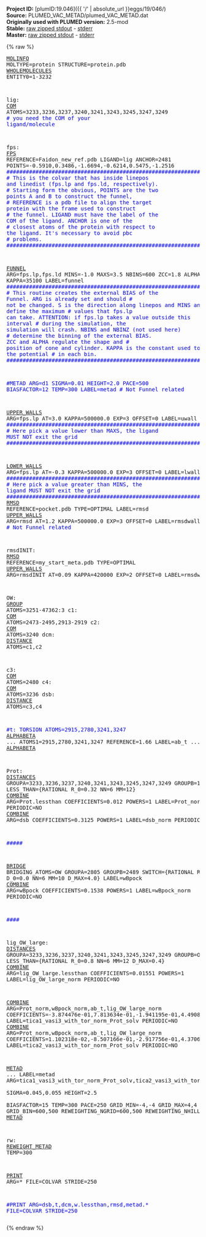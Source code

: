 **Project ID:** [plumID:19.046]({{ '/' | absolute_url }}eggs/19/046/)  
**Source:** PLUMED_VAC_METAD/plumed_VAC_METAD.dat  
**Originally used with PLUMED version:** 2.5-mod  
**Stable:** [raw zipped stdout](plumed_VAC_METAD.dat.plumed.stdout.txt.zip) - [stderr](plumed_VAC_METAD.dat.plumed.stderr)  
**Master:** [raw zipped stdout](plumed_VAC_METAD.dat.plumed_master.stdout.txt.zip) - [stderr](plumed_VAC_METAD.dat.plumed_master.stderr)  

{% raw %}<pre>
<a href="https://plumed.github.io/doc-master/user-doc/html/_m_o_l_i_n_f_o.html">MOLINFO</a> MOLTYPE=protein STRUCTURE=protein.pdb
<a href="https://plumed.github.io/doc-master/user-doc/html/_w_h_o_l_e_m_o_l_e_c_u_l_e_s.html">WHOLEMOLECULES</a> ENTITY0=1-3232

lig: <a href="https://plumed.github.io/doc-master/user-doc/html/_c_o_m.html">COM</a> ATOMS=3233,3236,3237,3240,3241,3243,3245,3247,3249 <span style="color:blue"># you need the COM of your ligand/molecule</span>

fps: <a href="https://plumed.github.io/doc-master/user-doc/html/_f_p_s.html">FPS</a> REFERENCE=Faidon_new_ref.pdb LIGAND=lig ANCHOR=2481 POINTS=-0.5910,0.3486,-1.6694,-0.6214,0.5475,-1.2516
<span style="color:blue">##############################################################################################</span>
<span style="color:blue"># This is the colvar that has inside linepos and linedist (fps.lp and fps.ld, respectively).</span>
<span style="color:blue"># Starting form the obvious, POINTS are the two points A and B to construct the funnel,</span>
<span style="color:blue"># REFERENCE is a pdb file to align the target protein with the frame used to construct</span>
<span style="color:blue"># the funnel. LIGAND must have the label of the COM of the ligand. ANCHOR is one of the</span>
<span style="color:blue"># closest atoms of the protein with respect to the ligand. It's necessary to avoid pbc</span>
<span style="color:blue"># problems.</span>
<span style="color:blue">##############################################################################################</span>

<a href="https://plumed.github.io/doc-master/user-doc/html/_f_u_n_n_e_l.html">FUNNEL</a> ARG=fps.lp,fps.ld MINS=-1.0 MAXS=3.5 NBINS=600 ZCC=1.8 ALPHA=0.55 KAPPA=35100 LABEL=funnel
<span style="color:blue">##############################################################################################</span>
<span style="color:blue"># This routine creates the external BIAS of the Funnel. ARG is already set and should</span>
<span style="color:blue"># not be changed. S is the direction along linepos and MINS and MAXS define the maximum</span>
<span style="color:blue"># values that fps.lp can take. ATTENTION: if fps.lp takes a value outside this interval</span>
<span style="color:blue"># during the simulation, the simulation will crash. NBINS and NBINZ (not used here) </span>
<span style="color:blue"># determine the binning of the external BIAS. ZCC and ALPHA regulate the shape and</span>
<span style="color:blue"># position of cone and cylinder. KAPPA is the constant used to evaluate the potential</span>
<span style="color:blue"># in each bin.</span>
<span style="color:blue">############################################################################################## </span>

<span style="color:blue">#METAD ARG=d1 SIGMA=0.01 HEIGHT=2.0 PACE=500 BIASFACTOR=12 TEMP=300 LABEL=metad # Not Funnel related</span>

<a href="https://plumed.github.io/doc-master/user-doc/html/_u_p_p_e_r__w_a_l_l_s.html">UPPER_WALLS</a> ARG=fps.lp AT=3.0 KAPPA=500000.0 EXP=3 OFFSET=0 LABEL=uwall
<span style="color:blue">##############################################################################################</span>
<span style="color:blue"># Here pick a value lower than MAXS, the ligand MUST NOT exit the grid</span>
<span style="color:blue">##############################################################################################</span>

<a href="https://plumed.github.io/doc-master/user-doc/html/_l_o_w_e_r__w_a_l_l_s.html">LOWER_WALLS</a> ARG=fps.lp AT=-0.3 KAPPA=500000.0 EXP=3 OFFSET=0 LABEL=lwall
<span style="color:blue">##############################################################################################</span>
<span style="color:blue"># Here pick a value greater than MINS, the ligand MUST NOT exit the grid</span>
<span style="color:blue">##############################################################################################</span>
<a href="https://plumed.github.io/doc-master/user-doc/html/_r_m_s_d.html">RMSD</a> REFERENCE=pocket.pdb TYPE=OPTIMAL LABEL=rmsd
<a href="https://plumed.github.io/doc-master/user-doc/html/_u_p_p_e_r__w_a_l_l_s.html">UPPER_WALLS</a> ARG=rmsd AT=1.2 KAPPA=500000.0 EXP=3 OFFSET=0 LABEL=rmsdwall <span style="color:blue"># Not Funnel related</span>


rmsdINIT: <a href="https://plumed.github.io/doc-master/user-doc/html/_r_m_s_d.html">RMSD</a> REFERENCE=my_start_meta.pdb TYPE=OPTIMAL
<a href="https://plumed.github.io/doc-master/user-doc/html/_u_p_p_e_r__w_a_l_l_s.html">UPPER_WALLS</a> ARG=rmsdINIT AT=0.09 KAPPA=420000 EXP=2 OFFSET=0 LABEL=rmsdwallINIT 



OW: <a href="https://plumed.github.io/doc-master/user-doc/html/_g_r_o_u_p.html">GROUP</a> ATOMS=3251-47362:3
c1: <a href="https://plumed.github.io/doc-master/user-doc/html/_c_o_m.html">COM</a> ATOMS=2473-2495,2913-2919
c2: <a href="https://plumed.github.io/doc-master/user-doc/html/_c_o_m.html">COM</a> ATOMS=3240
dcm: <a href="https://plumed.github.io/doc-master/user-doc/html/_d_i_s_t_a_n_c_e.html">DISTANCE</a> ATOMS=c1,c2

c3: <a href="https://plumed.github.io/doc-master/user-doc/html/_c_o_m.html">COM</a> ATOMS=2480
c4: <a href="https://plumed.github.io/doc-master/user-doc/html/_c_o_m.html">COM</a> ATOMS=3236
dsb: <a href="https://plumed.github.io/doc-master/user-doc/html/_d_i_s_t_a_n_c_e.html">DISTANCE</a> ATOMS=c3,c4

<span style="color:blue">#t: TORSION ATOMS=2915,2780,3241,3247</span>
<a href="https://plumed.github.io/doc-master/user-doc/html/_a_l_p_h_a_b_e_t_a.html">ALPHABETA</a> ...
ATOMS1=2915,2780,3241,3247 REFERENCE=1.66
LABEL=ab_t
... <a href="https://plumed.github.io/doc-master/user-doc/html/_a_l_p_h_a_b_e_t_a.html">ALPHABETA</a>

Prot:  <a href="https://plumed.github.io/doc-master/user-doc/html/_d_i_s_t_a_n_c_e_s.html">DISTANCES</a> GROUPA=3233,3236,3237,3240,3241,3243,3245,3247,3249 GROUPB=1-3232 LESS_THAN={RATIONAL R_0=0.32 NN=6 MM=12}
<a href="https://plumed.github.io/doc-master/user-doc/html/_c_o_m_b_i_n_e.html">COMBINE</a> ARG=Prot.lessthan COEFFICIENTS=0.012 POWERS=1 LABEL=Prot_norm PERIODIC=NO
<a href="https://plumed.github.io/doc-master/user-doc/html/_c_o_m_b_i_n_e.html">COMBINE</a> ARG=dsb COEFFICIENTS=0.3125 POWERS=1 LABEL=dsb_norm PERIODIC=NO


<span style="color:blue">#####</span>


<a href="https://plumed.github.io/doc-master/user-doc/html/_b_r_i_d_g_e.html">BRIDGE</a> BRIDGING_ATOMS=OW GROUPA=2805 GROUPB=2489 SWITCH={RATIONAL R_0=0.6 D_0=0.0 NN=6 MM=10 D_MAX=4.0} LABEL=wBpock
<a href="https://plumed.github.io/doc-master/user-doc/html/_c_o_m_b_i_n_e.html">COMBINE</a> ARG=wBpock COEFFICIENTS=0.1538 POWERS=1 LABEL=wBpock_norm PERIODIC=NO


<span style="color:blue">####</span>

lig_OW_large: <a href="https://plumed.github.io/doc-master/user-doc/html/_d_i_s_t_a_n_c_e_s.html">DISTANCES</a> GROUPA=3233,3236,3237,3240,3241,3243,3245,3247,3249 GROUPB=OW  LESS_THAN={RATIONAL R_0=0.8 NN=6 MM=12 D_MAX=0.4}
<a href="https://plumed.github.io/doc-master/user-doc/html/_c_o_m_b_i_n_e.html">COMBINE</a> ARG=lig_OW_large.lessthan COEFFICIENTS=0.01551 POWERS=1 LABEL=lig_OW_large_norm PERIODIC=NO

<a href="https://plumed.github.io/doc-master/user-doc/html/_c_o_m_b_i_n_e.html">COMBINE</a> ARG=Prot_norm,wBpock_norm,ab_t,lig_OW_large_norm COEFFICIENTS=-3.874476e-01,7.813634e-01,-1.941195e-01,4.490805e-01 LABEL=tica1_vasi3_with_tor_norm_Prot_solv PERIODIC=NO
<a href="https://plumed.github.io/doc-master/user-doc/html/_c_o_m_b_i_n_e.html">COMBINE</a> ARG=Prot_norm,wBpock_norm,ab_t,lig_OW_large_norm COEFFICIENTS=1.102318e-02,-8.507166e-01,-2.917756e-01,4.370660e-01 LABEL=tica2_vasi3_with_tor_norm_Prot_solv PERIODIC=NO



<a href="https://plumed.github.io/doc-master/user-doc/html/_m_e_t_a_d.html">METAD</a> ...
 LABEL=metad
 ARG=tica1_vasi3_with_tor_norm_Prot_solv,tica2_vasi3_with_tor_norm_Prot_solv   
 SIGMA=0.045,0.055
 HEIGHT=2.5  
 BIASFACTOR=15 
 TEMP=300 
 PACE=250
 GRID_MIN=-4,-4 
 GRID_MAX=4,4
 GRID_BIN=600,500
 REWEIGHTING_NGRID=600,500
 REWEIGHTING_NHILLS=20
... <a href="https://plumed.github.io/doc-master/user-doc/html/_m_e_t_a_d.html">METAD</a>

rw: <a href="https://plumed.github.io/doc-master/user-doc/html/_r_e_w_e_i_g_h_t__m_e_t_a_d.html">REWEIGHT_METAD</a> TEMP=300

<a href="https://plumed.github.io/doc-master/user-doc/html/_p_r_i_n_t.html">PRINT</a> ARG=* FILE=COLVAR STRIDE=250

<span style="color:blue">#PRINT ARG=dsb,t,dcm,w.lessthan,rmsd,metad.* FILE=COLVAR STRIDE=250</span>
</pre>{% endraw %}
